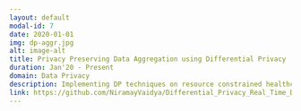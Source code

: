 ```yaml
---
layout: default
modal-id: 7
date: 2020-01-01
img: dp-aggr.jpg
alt: image-alt
title: Privacy Preserving Data Aggregation using Differential Privacy
duration: Jan'20 - Present
domain: Data Privacy
description: Implementing DP techniques on resource constrained healthcare IoT edge devices for collection of real time data streams.
link: https://github.com/NiramayVaidya/Differential_Privacy_Real_Time_Data_Aggregation
---
```

